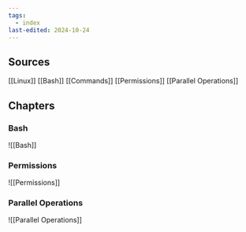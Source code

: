 ```yaml
---
tags:
  - index
last-edited: 2024-10-24
---
```


## Sources

[[Linux]]
[[Bash]]
[[Commands]]
[[Permissions]]
[[Parallel Operations]]

## Chapters

### Bash

![[Bash]]

### Permissions

![[Permissions]]

### Parallel Operations

![[Parallel Operations]]